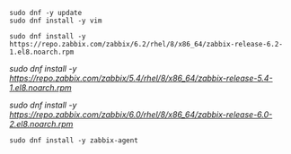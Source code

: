 ```
sudo dnf -y update
sudo dnf install -y vim
```

```
sudo dnf install -y https://repo.zabbix.com/zabbix/6.2/rhel/8/x86_64/zabbix-release-6.2-1.el8.noarch.rpm
```
_sudo dnf install -y https://repo.zabbix.com/zabbix/5.4/rhel/8/x86_64/zabbix-release-5.4-1.el8.noarch.rpm_

_sudo dnf install -y https://repo.zabbix.com/zabbix/6.0/rhel/8/x86_64/zabbix-release-6.0-2.el8.noarch.rpm_


```
sudo dnf install -y zabbix-agent
```
